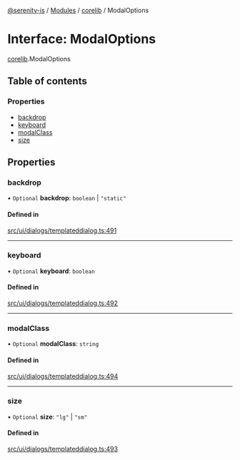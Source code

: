[@serenity-is](../README.md) / [Modules](../modules.md) / [corelib](../modules/corelib.md) / ModalOptions

# Interface: ModalOptions

[corelib](../modules/corelib.md).ModalOptions

## Table of contents

### Properties

- [backdrop](corelib.ModalOptions.md#backdrop)
- [keyboard](corelib.ModalOptions.md#keyboard)
- [modalClass](corelib.ModalOptions.md#modalclass)
- [size](corelib.ModalOptions.md#size)

## Properties

### backdrop

• `Optional` **backdrop**: `boolean` \| ``"static"``

#### Defined in

[src/ui/dialogs/templateddialog.ts:491](https://github.com/serenity-is/serenity/blob/master/packages/corelib/src/ui/dialogs/templateddialog.ts#L491)

___

### keyboard

• `Optional` **keyboard**: `boolean`

#### Defined in

[src/ui/dialogs/templateddialog.ts:492](https://github.com/serenity-is/serenity/blob/master/packages/corelib/src/ui/dialogs/templateddialog.ts#L492)

___

### modalClass

• `Optional` **modalClass**: `string`

#### Defined in

[src/ui/dialogs/templateddialog.ts:494](https://github.com/serenity-is/serenity/blob/master/packages/corelib/src/ui/dialogs/templateddialog.ts#L494)

___

### size

• `Optional` **size**: ``"lg"`` \| ``"sm"``

#### Defined in

[src/ui/dialogs/templateddialog.ts:493](https://github.com/serenity-is/serenity/blob/master/packages/corelib/src/ui/dialogs/templateddialog.ts#L493)
